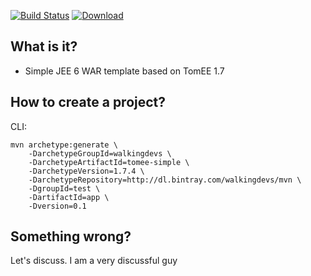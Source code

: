 [![Build Status](https://travis-ci.org/walkingdevs/tomee-simple.svg?branch=master)](https://travis-ci.org/walkingdevs/tomee-simple)
[![Download](https://api.bintray.com/packages/walkingdevs/mvn/tomee-simple/images/download.svg) ](https://bintray.com/walkingdevs/mvn/tomee-simple/_latestVersion)

## What is it?
- Simple JEE 6 WAR template based on TomEE 1.7

## How to create a project?

CLI:

    mvn archetype:generate \
        -DarchetypeGroupId=walkingdevs \
        -DarchetypeArtifactId=tomee-simple \
        -DarchetypeVersion=1.7.4 \
        -DarchetypeRepository=http://dl.bintray.com/walkingdevs/mvn \
        -DgroupId=test \
        -DartifactId=app \
        -Dversion=0.1

## Something wrong?

Let's discuss. I am a very discussful guy